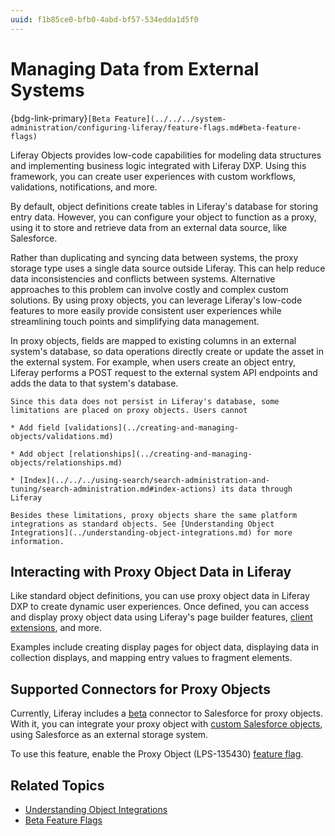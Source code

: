 ```yaml
---
uuid: f1b85ce0-bfb0-4abd-bf57-534edda1d5f0
---
```

# Managing Data from External Systems

{bdg-link-primary}`[Beta Feature](../../../system-administration/configuring-liferay/feature-flags.md#beta-feature-flags)`

Liferay Objects provides low-code capabilities for modeling data structures and implementing business logic integrated with Liferay DXP. Using this framework, you can create user experiences with custom workflows, validations, notifications, and more.

By default, object definitions create tables in Liferay's database for storing entry data. However, you can configure your object to function as a proxy, using it to store and retrieve data from an external data source, like Salesforce.

Rather than duplicating and syncing data between systems, the proxy storage type uses a single data source outside Liferay. This can help reduce data inconsistencies and conflicts between systems. Alternative approaches to this problem can involve costly and complex custom solutions. By using proxy objects, you can leverage Liferay's low-code features to more easily provide consistent user experiences while streamlining touch points and simplifying data management.

In proxy objects, fields are mapped to existing columns in an external system's database, so data operations directly create or update the asset in the external system. For example, when users create an object entry, Liferay performs a POST request to the external system API endpoints and adds the data to that system's database.

```{important}
Since this data does not persist in Liferay's database, some limitations are placed on proxy objects. Users cannot 

* Add field [validations](../creating-and-managing-objects/validations.md)

* Add object [relationships](../creating-and-managing-objects/relationships.md)

* [Index](../../../using-search/search-administration-and-tuning/search-administration.md#index-actions) its data through Liferay

Besides these limitations, proxy objects share the same platform integrations as standard objects. See [Understanding Object Integrations](../understanding-object-integrations.md) for more information.
```

## Interacting with Proxy Object Data in Liferay

Like standard object definitions, you can use proxy object data in Liferay DXP to create dynamic user experiences. Once defined, you can access and display proxy object data using Liferay's page builder features, [client extensions](../../client-extensions.md), and more.

Examples include creating display pages for object data, displaying data in collection displays, and mapping entry values to fragment elements.

## Supported Connectors for Proxy Objects

Currently, Liferay includes a [beta](../../../system-administration/configuring-liferay/feature-flags.md#beta-feature-flags) connector to Salesforce for proxy objects. With it, you can integrate your proxy object with [custom Salesforce objects](https://help.salesforce.com/s/), using Salesforce as an external storage system.

To use this feature, enable the Proxy Object (LPS-135430) [feature flag](../../../system-administration/configuring-liferay/feature-flags.md).

## Related Topics

* [Understanding Object Integrations](../understanding-object-integrations.md)
* [Beta Feature Flags](../../../system-administration/configuring-liferay/feature-flags.md#beta-feature-flags)
